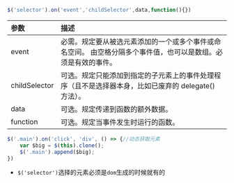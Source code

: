 ```js
$('selector').on('event','childSelector',data,function(){})
```
| 参数          | 描述                                                                                                           |
|:------------- |:-------------------------------------------------------------------------------------------------------------- |
| event         | 必需。规定要从被选元素添加的一个或多个事件或命名空间。  由空格分隔多个事件值，也可以是数组。必须是有效的事件。 |
| childSelector | 可选。规定只能添加到指定的子元素上的事件处理程序（且不是选择器本身，比如已废弃的 delegate() 方法）。           |
| data          | 可选。规定传递到函数的额外数据。                                                                               |
| function      | 可选。规定当事件发生时运行的函数。                                                                             |
```js
$('.main').on('click', 'div', () => {//动态获取元素
    var $big = $(this).clone();
	$('.main').append($big);
})
```
- `$('selector')`选择的元素必须是`dom`生成的时候就有的